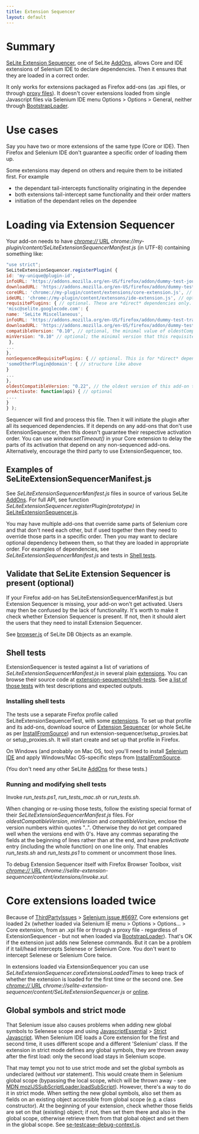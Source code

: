 ```yaml
---
title: Extension Sequencer
layout: default
---
```


# Summary #
[SeLite Extension Sequencer](https://addons.mozilla.org/en-US/firefox/addon/selite-extension-sequencer/versions/), one of SeLite [AddOns](AddOns), allows Core and IDE extensions of Selenium IDE to declare dependencies. Then it ensures that they are loaded in a correct order.

It only works for extensions packaged as Firefox add-ons (as .xpi files, or through [proxy files](https://developer.mozilla.org/en/Setting_up_extension_development_environment)). It doesn't cover extensions loaded from single Javascript files via Selenium IDE menu Options > Options > General, neither through [BootstrapLoader](BootstrapLoader).

# Use cases #
Say you have two or more extensions of the same type (Core or IDE). Then Firefox and Selenium IDE don't guarantee a specific order of loading them up.

Some extensions may depend on others and require them to be initiated first. For example

  * the dependant tail-intercepts functionality originating in the dependee
  * both extensions tail-intercept same functionality and their order matters
  * initiation of the dependant relies on the dependee

# Loading via Extension Sequencer #
Your add-on needs to have [_chrome://_ URL](AboutDocumentation#firefox-chrome-urls-for-documentation-and-gui) _chrome://my-plugin/content/SeLiteExtensionSequencerManifest.js_ (in UTF-8) containing something like:

```javascript
"use strict";
SeLiteExtensionSequencer.registerPlugin( {
id: 'my-unique@plugin-id',
infoURL: 'https://addons.mozilla.org/en-US/firefox/addon/dummy-test-journey/',
downloadURL: 'https://addons.mozilla.org/en-US/firefox/addon/dummy-test-journey/vesions/' // optional; if not set and infoURL is at addons.mozilla.org, then downloadURL is auto-generated by appending 'versions/'
coreURL: 'chrome://my-plugin/content/extensions/core-extension.js', // optional; it may be an array
ideURL: 'chrome://my-plugin/content/extensons/ide-extension.js', // optional; it may be an array
requisitePlugins: { // optional. These are *direct* dependencies only. E.g.:
'misc@selite.googlecode.com': {
name: 'SeLite Miscellaneous',
infoURL: 'https://addons.mozilla.org/en-US/firefox/addon/dummy-test-train/',
downloadURL: 'https://addons.mozilla.org/en-US/firefox/addon/dummy-test-train/versions/', // optional, see above
compatibleVersion: "0.10", // optional, the minimal value of oldestCompatibleVersion that this requisite add-on must have
minVersion: "0.10" // optional; the minimal version that this requisite add-on must have
 },
...
},
nonSequencedRequisitePlugins: { // optional. This is for *direct* dependencies that don't use Extension Sequencer.
'someOtherPlugin@domain': { // structure like above
}
...
},
oldestCompatibleVersion: "0.22", // the oldest version of this add-on that this version (the one being registered) is compatible with. Optional. If present, then it's compared to 'compatibleVersion' in manifests of any add-ons that depend on this add-on.
preActivate: function(api) { // optional
....
}
} );
```

Sequencer will find and process this file. Then it will initiate the plugin after all its sequenced dependencies. If it depends on any add-ons that don't use ExtensionSequencer, then this doesn't guarantee their respective activation order. You can use _window.setTimeout()_ in your Core extension to delay the parts of its activation that depend on any non-sequenced add-ons. Alternatively, encourage the third party to use ExtensionSequencer, too.

## Examples of SeLiteExtensionSequencerManifest.js ##
See _SeLiteExtensionSequencerManifest.js_ files in source of various SeLite [AddOns](AddOns). For full API, see function _SeLiteExtensionSequencer.registerPlugin(prototype)_ in [SeLiteExtensionSequencer.js](https://code.google.com/p/selite/source/browse/extension-sequencer/src/chrome/content/SeLiteExtensionSequencer.js).

You may have multiple add-ons that override same parts of Selenium core and that don't need each other, but if used together then they need to override those parts in a specific order. Then you may want to declare optional dependency between them, so that they are loaded in appropriate order. For examples of dependencies, see _SeLiteExtensionSequencerManifest.js_ and tests in [Shell tests](#shell-tests).

## Validate that SeLite Extension Sequencer is present (optional) ##
If your Firefox add-on has SeLiteExtensionSequencerManifest.js but Extension Sequencer is missing, your add-on won't get activated. Users may then be confused by the lack of functionality. It's worth to make it check whether Extension Sequencer is present. If not, then it should alert the users that they need to install Extension Sequencer.

See [browser.js](https://code.google.com/p/selite/source/browse/db-objects/src/chrome/content/extensions/browser.js) of SeLite DB Objects as an example.

## Shell tests ##
ExtensionSequencer is tested against a list of variations of _SeLiteExtensionSequencerManifest.js_ in several plain [extensions](https://code.google.com/p/selite/source/browse/#git%2Fextension-sequencer%2Fshell-tests%2Fextensions). You can browse their source code at [extension-sequencer/shell-tests](https://code.google.com/p/selite/source/browse/#git%2Fextension-sequencer%2Fshell-tests). See [a list of those tests](http://htmlpreview.github.io/?https://github.com/selite/selite/blob/master/extension-sequencer/shell-tests/tests.html) with test descriptions and expected outputs.

### Installing shell tests ###
The tests use a separate Firefox profile called SeLiteExtensionSequencerTest, with some [extensions](https://code.google.com/p/selite/source/browse/#git%2Fextension-sequencer%2Fshell-tests%2Fextensions). To set up that profile and its add-ons, download source of [Extension Sequencer](https://code.google.com/p/selite/source/browse/#git%2Fextension-sequencer) (or whole SeLite as per [InstallFromSource](InstallFromSource)) and run extension-sequencer/setup\_proxies.bat or setup\_proxies.sh. It will start create and set up that profile in Firefox.

On Windows (and probably on Mac OS, too) you'll need to install [Selenium IDE](http://docs.seleniumhq.org/download/) and apply Windows/Mac OS-specific steps from [InstallFromSource](InstallFromSource).

(You don't need any other SeLite [AddOns](AddOns) for these tests.)

### Running and modifying shell tests ###
Invoke _run\_tests.ps1_, _run\_tests\_mac.sh_ or _run\_tests.sh_.

When changing or re-using those tests, follow the existing special format of their _SeLiteExtensionSequencerManifest.js_ files. For _oldestCompatibleVersion_, _minVersion_ and _compatibleVersion_, enclose the version numbers within quotes "..". Otherwise they do not get compared well when the versions end with 0's. Have any commas separating the fields at the beginning of lines rather than at the end, and have _preActivate_ entry (including the whole function) on one line only. That enables _run\_tests.sh_ and _run\_tests.ps1_ to comment or uncomment those lines.

To debug Extension Sequencer itself with Firefox Browser Toolbox, visit [_chrome://_ URL](AboutDocumentation#firefox-chrome-urls-for-documentation-and-gui) _chrome://selite-extension-sequencer/content/extensions/invoke.xul_.

# Core extensions loaded twice #
Because of [ThirdPartyIssues](ThirdPartyIssues) > [Selenium issue #6697](http://code.google.com/p/selenium/issues/detail?id=6697), Core extensions get loaded 2x (whether loaded via Selenium IE menu > Options > Options... > Core extension, from an .xpi file or through a proxy file - regardless of ExtensionSequencer - but not when loaded via [BootstrapLoader](BootstrapLoader)). That's OK if the extension just adds new Selenese commands. But it can be a problem if it tail/head intercepts Selenese or Selenium Core. You don't want to intercept Selenese or Selenium Core twice.

In extensions loaded via ExtensionSequencer you can use _SeLiteExtensionSequencer.coreExtensionsLoadedTimes_ to keep track of whether the extension is loaded for the first time or the second one. See [_chrome://_ URL](AboutDocumentation#firefox-chrome-urls-for-documentation-and-gui) _chrome://selite-extension-sequencer/content/SeLiteExtensionSequencer.js_ or [online](https://code.google.com/p/selite/source/browse/extension-sequencer/src/chrome/content/SeLiteExtensionSequencer.js).

## Global symbols and strict mode ##
That Selenium issue also causes problems when adding new global symbols to Selenese scope and using [JavascriptEssential](JavascriptEssential) > [Strict Javascript](JavascriptEssential#strict-javascript). When Selenium IDE loads a Core extension for the first and second time, it uses different scope and a different 'Selenium' class. If the extension in strict mode defines any global symbols, they are thrown away after the first load: only the second load stays in Selenium scope.

That may tempt you not to use strict mode and set the global symbols as undeclared (without _var_ statement). This would create them in Selenium global scope (bypassing the local scope, which will be thrown away - see [MDN mozIJSSubScriptLoader.loadSubScript](https://developer.mozilla.org/en-US/docs/XPCOM_Interface_Reference/mozIJSSubScriptLoader#loadSubScript%28%29)). However, there's a way to do it in strict mode. When setting the new global symbols, also set them as fields on an existing object accessible from global scope (e.g. a class constructor). At the beginning of your extension, check whether those fields are set on that (existing) object; if not, then set them there and also in the global scope, otherwise retrieve them from that global object and set them in the global scope. See [se-testcase-debug-context.js](https://code.google.com/p/selite/source/browse/testcase-debug-context/src/chrome/content/extensions/se-testcase-debug-context.js).